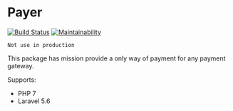 Payer
=====

[![Build Status](https://travis-ci.org/AdminWeb/Payer.svg?branch=master)](https://travis-ci.org/AdminWeb/Payer)  [![Maintainability](https://api.codeclimate.com/v1/badges/79e4b8fc1d08873697ab/maintainability)](https://codeclimate.com/github/AdminWeb/Payer/maintainability)

```Not use in production```

This package has mission provide a only way of payment for any payment gateway.

Supports:
 * PHP 7
 * Laravel 5.6 